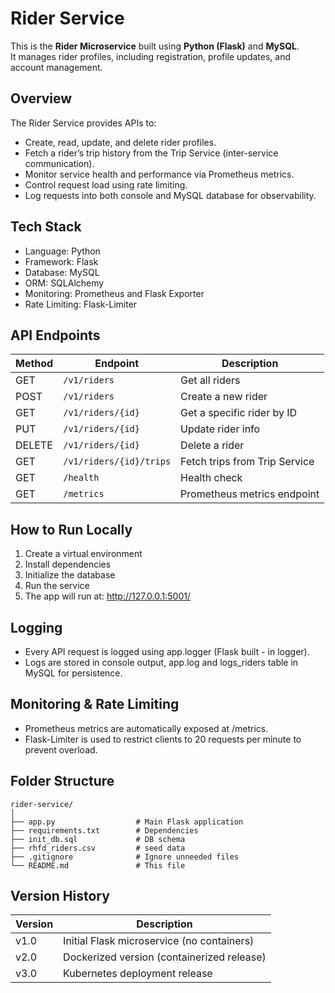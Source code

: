 # Rider Service
This is the **Rider Microservice** built using **Python (Flask)** and **MySQL**.  
It manages rider profiles, including registration, profile updates, and account management.

## Overview
The Rider Service provides APIs to:
- Create, read, update, and delete rider profiles.
- Fetch a rider’s trip history from the Trip Service (inter-service communication).
- Monitor service health and performance via Prometheus metrics.
- Control request load using rate limiting.
- Log requests into both console and MySQL database for observability.

## Tech Stack
- Language: Python
- Framework: Flask
- Database: MySQL
- ORM: SQLAlchemy
- Monitoring: Prometheus and Flask Exporter
- Rate Limiting: Flask-Limiter

## API Endpoints
| Method  | Endpoint                | Description                   |
|---------|-------------------------|-------------------------------|
| GET     | `/v1/riders`            | Get all riders                |
| POST    | `/v1/riders`            | Create a new rider            |
| GET     | `/v1/riders/{id}`       | Get a specific rider by ID    |
| PUT     | `/v1/riders/{id}`       | Update rider info             |
| DELETE  | `/v1/riders/{id}`       | Delete a rider                |
| GET     | `/v1/riders/{id}/trips` | Fetch trips from Trip Service |
| GET     | `/health`               | Health check                  |
| GET     | `/metrics`              | Prometheus metrics endpoint   |

## How to Run Locally
1. Create a virtual environment
2. Install dependencies
3. Initialize the database
4. Run the service
5. The app will run at: http://127.0.0.1:5001/

## Logging
- Every API request is logged using app.logger (Flask built - in logger).
- Logs are stored in console output, app.log and logs_riders table in MySQL for persistence.

## Monitoring & Rate Limiting
- Prometheus metrics are automatically exposed at /metrics.
- Flask-Limiter is used to restrict clients to 20 requests per minute to prevent overload.

## Folder Structure
```
rider-service/
│
├── app.py                  # Main Flask application
├── requirements.txt        # Dependencies
├── init_db.sql             # DB schema
├── rhfd_riders.csv         # seed data
├── .gitignore              # Ignore unneeded files
└── README.md               # This file
```

## Version History
| Version | Description                              |
|---------|------------------------------------------|
| v1.0    |Initial Flask microservice (no containers)|
| v2.0    |Dockerized version (containerized release)|
| v3.0    |Kubernetes deployment release             |

